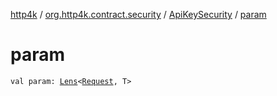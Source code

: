 [http4k](../../index.md) / [org.http4k.contract.security](../index.md) / [ApiKeySecurity](index.md) / [param](./param.md)

# param

`val param: `[`Lens`](../../org.http4k.lens/-lens/index.md)`<`[`Request`](../../org.http4k.core/-request/index.md)`, T>`